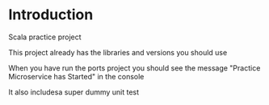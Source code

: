 # Introduction 
Scala practice project

This project already has the libraries and versions you should use

When you have run the ports project you should see the message "Practice Microservice has Started" in the console

It also includesa super dummy unit test